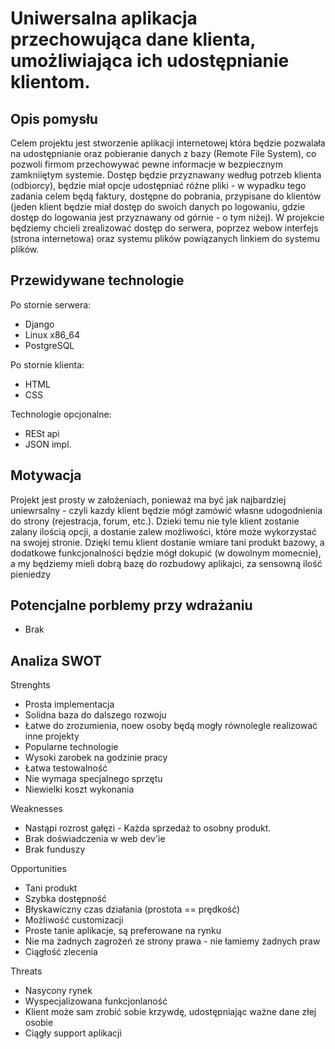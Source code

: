 # Uniwersalna aplikacja przechowująca dane klienta, umożliwiająca ich udostępnianie klientom.

## Opis pomysłu

Celem projektu jest stworzenie aplikacji internetowej która będzie pozwalała na udostępnianie oraz pobieranie danych z bazy (Remote File System), co pozwoli firmom przechowywać pewne informacje w bezpiecznym zamkniiętym systemie.
Dostęp będzie przyznawany według potrzeb klienta (odbiorcy), będzie miał opcje udostępniać różne pliki - w wypadku tego zadania celem będą faktury, dostępne do pobrania, przypisane do klientów (jeden klient będzie miał dostęp do swoich danych po logowaniu, gdzie dostęp do logowania jest przyznawany od górnie - o tym niżej).
W projekcie będziemy chcieli zrealizować dostęp do serwera, poprzez webow interfejs (strona internetowa) oraz systemu plików powiązanych linkiem do systemu plików.

## Przewidywane technologie

Po stornie serwera:
- Django 
- Linux x86_64
- PostgreSQL

Po stornie klienta:
- HTML
- CSS 

Technologie opcjonalne:
- RESt api
- JSON impl.

## Motywacja

Projekt jest prosty w założeniach, ponieważ ma być jak najbardziej uniewrsalny - czyli kazdy klient będzie mógł zamówić własne udogodnienia do strony (rejestracja, forum, etc.). Dzieki temu nie tyle klient zostanie zalany ilością opcji, a dostanie zalew możliwości, które może wykorzystać na swojej stronie.
Dzięki temu klient dostanie wmiare tani produkt bazowy, a dodatkowe funkcjonalności będzie mógł dokupić (w dowolnym momecnie), a my będziemy mieli dobrą bazę do rozbudowy aplikajci, za sensowną ilość pieniedzy

## Potencjalne porblemy przy wdrażaniu

- Brak


## Analiza SWOT

Strenghts
- Prosta implementacja
- Solidna baza do dalszego rozwoju
- Łatwe do zrozumienia, noew osoby będą mogły równolegle realizować inne projekty
- Popularne technologie
- Wysoki zarobek na godzinie pracy
- Łatwa testowalność
- Nie wymaga specjalnego sprzętu
- Niewielki koszt wykonania

Weaknesses

- Nastąpi rozrost gałęzi - Każda sprzedaż to osobny produkt.
- Brak doświadczenia w web dev'ie
- Brak funduszy

Opportunities

- Tani produkt
- Szybka dostępność
- Błyskawiczny czas działania (prostota == prędkość)
- Możliwość customizacji
- Proste tanie aplikacje, są preferowane na rynku
- Nie ma żadnych zagrożeń ze strony prawa - nie łamiemy żadnych praw
- Ciągłość zlecenia

Threats

- Nasycony rynek
- Wyspecjalizowana funkcjonlaność
- Klient może sam zrobić sobie krzywdę, udostępniając ważne dane złej osobie
- Ciągły support aplikacji